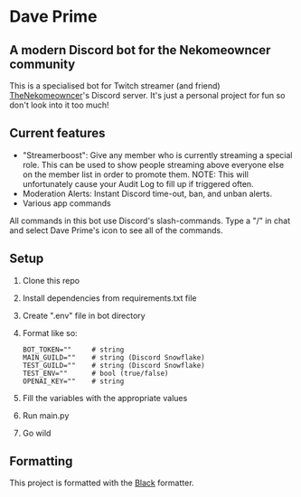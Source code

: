 # Dave Prime
## A modern Discord bot for the Nekomeowncer community

This is a specialised bot for Twitch streamer (and friend) [TheNekomeowncer](https://www.twitch.tv/thenekomeowncer)'s Discord server.
It's just a personal project for fun so don't look into it too much!

## Current features

- "Streamerboost": Give any member who is currently streaming a special role. This can be used to show people streaming above everyone else on the member list in order to promote them. NOTE: This will unfortunately cause your Audit Log to fill up if triggered often.
- Moderation Alerts: Instant Discord time-out, ban, and unban alerts.
- Various app commands

All commands in this bot use Discord's slash-commands. Type a "/" in chat and select Dave Prime's icon to see all of the commands.

## Setup

1.  Clone this repo
2.  Install dependencies from requirements.txt file
3.  Create ".env" file in bot directory
4.  Format like so:
    
    ```
    BOT_TOKEN=""     # string
    MAIN_GUILD=""    # string (Discord Snowflake)
    TEST_GUILD=""    # string (Discord Snowflake)
    TEST_ENV=""      # bool (true/false)
    OPENAI_KEY=""    # string
    ```

3.  Fill the variables with the appropriate values
4.  Run main.py
5.  Go wild

## Formatting

This project is formatted with the [Black](https://github.com/psf/black) formatter.
